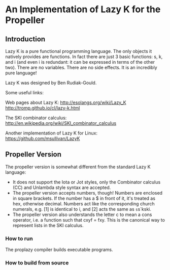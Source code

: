 # An Implementation of Lazy K for the Propeller

## Introduction

Lazy K is a pure functional programming language. The only objects it natively provides are functions. In fact there are just 3 basic functions: s, k, and i (and even i is redundant: it can be expressed in terms of the other two). There are no variables. There are no side effects. It is an incredibly pure language!

Lazy K was designed by Ben Rudiak-Gould.

Some useful links:

Web pages about Lazy K:
http://esolangs.org/wiki/Lazy_K
http://tromp.github.io/cl/lazy-k.html

The SKI combinator calculus:
http://en.wikipedia.org/wiki/SKI_combinator_calculus

Another implementation of Lazy K for Linux:
https://github.com/msullivan/LazyK

## Propeller Version

The propeller version is somewhat different from the standard Lazy K language:

- It does not support the Iota or Jot styles, only the Combinator calculus (CC) and Unlambda style syntax are accepted.
- The propeller version accepts numbers, though! Numbers are enclosed in square brackets. If the number has a $ in front of it, it's treated as hex, otherwise decimal. Numbers act like the corresponding church numerals, e.g. [1] is identical to i, and [2] acts the same as ``s``s`kski.
- The propeller version also understands the letter c to mean a cons operator, i.e. a function such that cxyf = fxy. This is the canonical way to represent lists in the SKI calculus.

### How to run

The proplazy compiler builds executable programs.

### How to build from source
